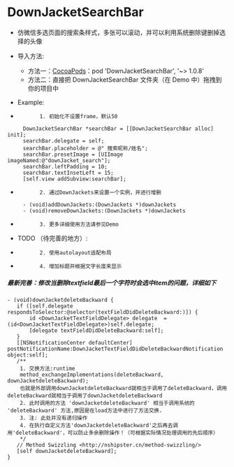# DownJacketSearchBar
* 仿微信多选页面的搜索条样式，多张可以滚动，并可以利用系统删除键删掉选择的头像
* 导入方法:
    * 方法一：[CocoaPods][1]：pod 'DownJacketSearchBar', '~> 1.0.8'
    * 方法二：直接把 DownJacketSearchBar 文件夹（在 Demo 中）拖拽到你的项目中

* Example:
 *            1. 初始化不设置frame，默认50

 ``` objc
      DownJacketSearchBar *searchBar = [[DownJacketSearchBar alloc] init]; 
      searchBar.delegate = self;
      searchBar.placeholder = @" 搜索昵称/姓名";
      searchBar.presetImage = [UIImage imageNamed:@"downJacket_search"];
      searchBar.leftPadding = 10;
      searchBar.textInsetLeft = 15;
      [self.view addSubview:searchBar];
 ```
     
 *            2. 通过DownJackets来设置一个实例，并进行增删
 
 ``` objc
      - (void)addDownJackets:(DownJackets *)downJackets
      - (void)removeDownJackets:(DownJackets *)downJackets
 ```
 *            3. 更多详细使用方法请参见Demo
    
* TODO （待完善的地方）:
 *            2. 使用autolayout适配布局
 *            4. 增加标题并根据文字长度来显示


##### 最新完善：修改当删除textfield最后一个字符时会选中item的问题，详细如下
 
 ``` objc
- (void)downJacketdeleteBackward {
    if ([self.delegate respondsToSelector:@selector(textFieldDidDeleteBackward:)]) {
        id <DownJacketTextFieldDelegate> delegate  = (id<DownJacketTextFieldDelegate>)self.delegate;
        [delegate textFieldDidDeleteBackward:self];
    }
    [[NSNotificationCenter defaultCenter] postNotificationName:DownJacketTextFieldDidDeleteBackwardNotification object:self];
    /**
     1. 交换方法:runtime
     method_exchangeImplementations(deleteBackward, downJacketdeleteBackward);
     也就是外部调用downJacketdeleteBackward就相当于调用了deleteBackward，调用deleteBackward就相当于调用了downJacketdeleteBackward
     2. 此时调用的方法 'downJacketdeleteBackward' 相当于调用系统的 'deleteBackward' 方法,原因是在load方法中进行了方法交换.
     3. 注: 此处并没有递归操作
     4. 在执行自定义方法'downJacketdeleteBackward'之后再去调用'deleteBackward'，可以防止多余删除操作！（可根据实际情况处理调用的先后顺序）
     */
    // Method Swizzling <http://nshipster.cn/method-swizzling/>
    [self downJacketdeleteBackward];
}
```

[1]: https://cocoapods.org "CocoaPods" 
